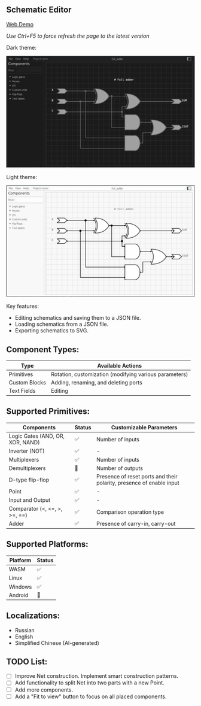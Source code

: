 ## Schematic Editor

[Web Demo](https://nikonufrienko.github.io/editor/)

*Use Ctrl+F5 to force refresh the page to the latest version*

Dark theme:

![](assets/common/example_dark.jpg)

Light theme:

![](assets/common/example_light.jpg)

Key features:
* Editing schematics and saving them to a JSON file.
* Loading schematics from a JSON file.
* Exporting schematics to SVG.

## Component Types:

|Type|Available Actions|
|-|-|
|Primitives|Rotation, customization (modifying various parameters)|
|Custom Blocks|Adding, renaming, and deleting ports|
|Text Fields|Editing|

## Supported Primitives:

|Components|Status|Customizable Parameters|
|-|-|-|
|Logic Gates (AND, OR, XOR, NAND)|✅| Number of inputs|
|Inverter (NOT) |✅| -|
|Multiplexers|✅|Number of inputs|
|Demultiplexers|🔄|Number of outputs|
|D-type flip-flop|✅|Presence of reset ports and their polarity, presence of enable input|
|Point|✅|-|
|Input and Output|✅|-|
|Comparator (<, <=, >, >=, ==)|✅|Comparison operation type|
|Adder|✅|Presence of carry-in, carry-out|

## Supported Platforms:

|Platform|Status|
|-|-|
|WASM|✅|
|Linux|✅|
|Windows|✅|
|Android|🔄|

## Localizations:

* Russian
* English
* Simplified Chinese (AI-generated)

## TODO List:

* [ ] Improve Net construction. Implement smart construction patterns.
* [ ] Add functionality to split Net into two parts with a new Point.
* [ ] Add more components.
* [ ] Add a "Fit to view" button to focus on all placed components.
